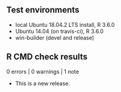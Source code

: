 ## Test environments
* local Ubuntu 18.04.2 LTS install, R 3.6.0
* Ubuntu 14.04 (on travis-ci), R 3.6.0
* win-builder (devel and release)

## R CMD check results

0 errors | 0 warnings | 1 note

* This is a new release.
